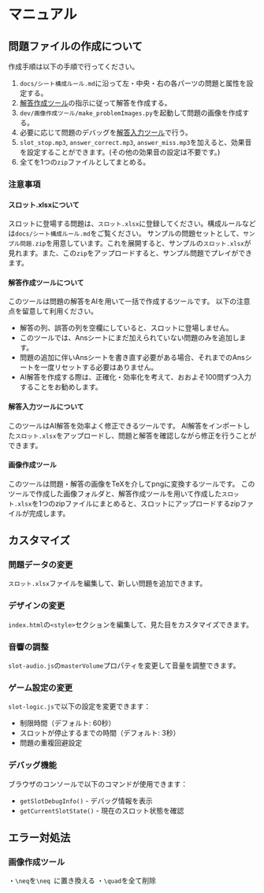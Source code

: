 # マニュアル

## 問題ファイルの作成について

作成手順は以下の手順で行ってください。

1. `docs/シート構成ルール.md`に沿って左・中央・右の各パーツの問題と属性を設定する。
2. [解答作成ツール](https://ou-sakumon.github.io/Sakumon-Slot/dev/解答作成ツール/index.html)の指示に従って解答を作成する。
3. `dev/画像作成ツール/make_problemImages.py`を起動して問題の画像を作成する。
4. 必要に応じて問題のデバッグを[解答入力ツール](https://ou-sakumon.github.io/Sakumon-Slot/dev/解答入力ツール/index.html )で行う。
5. `slot_stop.mp3`, `answer_correct.mp3`, `answer_miss.mp3`を加えると、効果音を設定することができます。(その他の効果音の設定は不要です。)
6. 全てを1つの`zip`ファイルとしてまとめる。

### 注意事項

#### スロット.xlsxについて

スロットに登場する問題は、`スロット.xlsx`に登録してください。構成ルールなどは`docs/シート構成ルール.md`をご覧ください。
サンプルの問題セットとして、`サンプル問題.zip`を用意しています。これを展開すると、サンプルの`スロット.xlsx`が見れます。また、この`zip`をアップロードすると、サンプル問題でプレイができます。

#### 解答作成ツールについて
このツールは問題の解答をAIを用いて一括で作成するツールです。
以下の注意点を留意して利用ください。
- 解答の列、誤答の列を空欄にしていると、スロットに登場しません。
- このツールでは、Ansシートにまだ加えられていない問題のみを追加します。
- 問題の追加に伴いAnsシートを書き直す必要がある場合、それまでのAnsシートを一度リセットする必要はありません。
- AI解答を作成する際は、正確化・効率化を考えて、おおよそ100問ずつ入力することをお勧めします。

#### 解答入力ツールについて

このツールはAI解答を効率よく修正できるツールです。
AI解答をインポートした`スロット.xlsx`をアップロードし、問題と解答を確認しながら修正を行うことができます。


#### 画像作成ツール

このツールは問題・解答の画像をTeXを介してpngに変換するツールです。
このツールで作成した画像フォルダと、解答作成ツールを用いて作成した`スロット.xlsx`を1つのzipファイルにまとめると、スロットにアップロードするzipファイルが完成します。




## カスタマイズ

### 問題データの変更
`スロット.xlsx`ファイルを編集して、新しい問題を追加できます。

### デザインの変更
`index.html`の`<style>`セクションを編集して、見た目をカスタマイズできます。

### 音響の調整
`slot-audio.js`の`masterVolume`プロパティを変更して音量を調整できます。

### ゲーム設定の変更
`slot-logic.js`で以下の設定を変更できます：
- 制限時間（デフォルト: 60秒）
- スロットが停止するまでの時間（デフォルト: 3秒）
- 問題の重複回避設定

### デバッグ機能
ブラウザのコンソールで以下のコマンドが使用できます：
- `getSlotDebugInfo()` - デバッグ情報を表示
- `getCurrentSlotState()` - 現在のスロット状態を確認

## エラー対処法

### 画像作成ツール

・`\neq`を`\neq `に置き換える
・`\quad`を全て削除